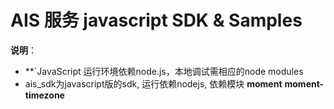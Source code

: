 # AIS 服务 javascript SDK & Samples

**说明**：
+ **`JavaScript 运行环境依赖node.js，本地调试需相应的node modules
+ ais_sdk为javascript版的sdk, 运行依赖nodejs, 依赖模块 **moment** **moment-timezone**



